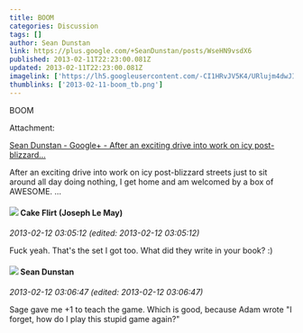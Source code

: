 ```yaml
---
title: BOOM
categories: Discussion
tags: []
author: Sean Dunstan
link: https://plus.google.com/+SeanDunstan/posts/WseHN9vsdX6
published: 2013-02-11T22:23:00.081Z
updated: 2013-02-11T22:23:00.081Z
imagelink: ['https://lh5.googleusercontent.com/-CI1HRvJV5K4/URlujm4dwJI/AAAAAAAAAZ0/iibBEkt1veM/w497-h373/2013-02-11%2B17.14.09.jpg']
thumblinks: ['2013-02-11-boom_tb.png']
---
```


BOOM


Attachment:

<a href='https://plus.google.com/109563461718222144273/posts/WnmggnwseTQ'>Sean Dunstan - Google+ - After an exciting drive into work on icy post-blizzard…</a>


After an exciting drive into work on icy post-blizzard streets just to sit around all day doing nothing, I get home and am welcomed by a box of AWESOME. …
<div id='comment z130ypypyufpidn5m04cgnepql2hvx3bnw40k'>
  <h4><img src='{{site.baseurl}}//images/avatars/118274317738578754478_photo.jpg'> Cake Flirt (Joseph Le May)</h4>
      <p><cite>2013-02-12 03:05:12 (edited: 2013-02-12 03:05:12)</cite></p>
        <p>Fuck yeah. That&#39;s the set I got too. What did they write in your book?  :)</p>
</div>
        

<div id='comment z130ypypyufpidn5m04cgnepql2hvx3bnw40k'>
  <h4><img src='{{site.baseurl}}//images/avatars/109563461718222144273_photo.jpg'> Sean Dunstan</h4>
      <p><cite>2013-02-12 03:06:47 (edited: 2013-02-12 03:06:47)</cite></p>
        <p>Sage gave me +1 to teach the game. Which is good, because Adam wrote &quot;I forget, how do I play this stupid game again?&quot;</p>
</div>
        
